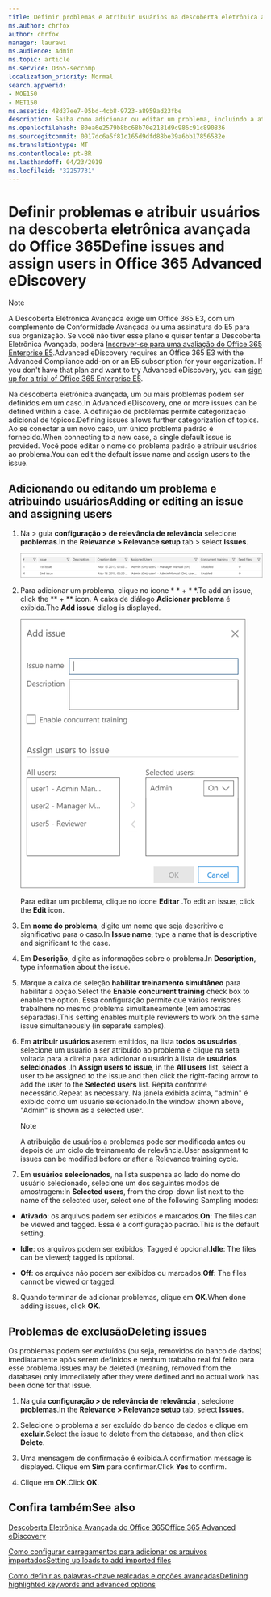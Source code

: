 ```yaml
---
title: Definir problemas e atribuir usuários na descoberta eletrônica avançada do Office 365
ms.author: chrfox
author: chrfox
manager: laurawi
ms.audience: Admin
ms.topic: article
ms.service: O365-seccomp
localization_priority: Normal
search.appverid:
- MOE150
- MET150
ms.assetid: 48d37ee7-05bd-4cb8-9723-a8959ad23fbe
description: Saiba como adicionar ou editar um problema, incluindo a atribuição de usuários a ele ou a exclusão de um problema para um caso de descoberta eletrônica na descoberta eletrônica avançada do Office 365.
ms.openlocfilehash: 80ea6e2579b8bc68b70e2181d9c986c91c890836
ms.sourcegitcommit: 0017dc6a5f81c165d9dfd88be39a6bb17856582e
ms.translationtype: MT
ms.contentlocale: pt-BR
ms.lasthandoff: 04/23/2019
ms.locfileid: "32257731"
---
```

# <a name="define-issues-and-assign-users-in-office-365-advanced-ediscovery"></a><span data-ttu-id="d17c5-103">Definir problemas e atribuir usuários na descoberta eletrônica avançada do Office 365</span><span class="sxs-lookup"><span data-stu-id="d17c5-103">Define issues and assign users in Office 365 Advanced eDiscovery</span></span>

> [!NOTE]
> <span data-ttu-id="d17c5-p101">A Descoberta Eletrônica Avançada exige um Office 365 E3, com um complemento de Conformidade Avançada ou uma assinatura do E5 para sua organização. Se você não tiver esse plano e quiser tentar a Descoberta Eletrônica Avançada, poderá [Inscrever-se para uma avaliação do Office 365 Enterprise E5](https://go.microsoft.com/fwlink/p/?LinkID=698279).</span><span class="sxs-lookup"><span data-stu-id="d17c5-p101">Advanced eDiscovery requires an Office 365 E3 with the Advanced Compliance add-on or an E5 subscription for your organization. If you don't have that plan and want to try Advanced eDiscovery, you can [sign up for a trial of Office 365 Enterprise E5](https://go.microsoft.com/fwlink/p/?LinkID=698279).</span></span> 
  
<span data-ttu-id="d17c5-106">Na descoberta eletrônica avançada, um ou mais problemas podem ser definidos em um caso.</span><span class="sxs-lookup"><span data-stu-id="d17c5-106">In Advanced eDiscovery, one or more issues can be defined within a case.</span></span> <span data-ttu-id="d17c5-107">A definição de problemas permite categorização adicional de tópicos.</span><span class="sxs-lookup"><span data-stu-id="d17c5-107">Defining issues allows further categorization of topics.</span></span> <span data-ttu-id="d17c5-108">Ao se conectar a um novo caso, um único problema padrão é fornecido.</span><span class="sxs-lookup"><span data-stu-id="d17c5-108">When connecting to a new case, a single default issue is provided.</span></span> <span data-ttu-id="d17c5-109">Você pode editar o nome do problema padrão e atribuir usuários ao problema.</span><span class="sxs-lookup"><span data-stu-id="d17c5-109">You can edit the default issue name and assign users to the issue.</span></span> 
  
## <a name="adding-or-editing-an-issue-and-assigning-users"></a><span data-ttu-id="d17c5-110">Adicionando ou editando um problema e atribuindo usuários</span><span class="sxs-lookup"><span data-stu-id="d17c5-110">Adding or editing an issue and assigning users</span></span>

1. <span data-ttu-id="d17c5-111">Na \> guia **configuração \> de relevância de relevância** selecione **problemas**.</span><span class="sxs-lookup"><span data-stu-id="d17c5-111">In the **Relevance \> Relevance setup** tab \> select **Issues**.</span></span>
    
    ![Problemas de instalação de relevância](media/dfd8f9ef-b167-4ed9-980e-00ae98a97169.png)
  
2. <span data-ttu-id="d17c5-113">Para adicionar um problema, clique no ícone \* \* + \* \*.</span><span class="sxs-lookup"><span data-stu-id="d17c5-113">To add an issue, click the \*\* + \*\* icon.</span></span> <span data-ttu-id="d17c5-114">A caixa de diálogo **Adicionar problema** é exibida.</span><span class="sxs-lookup"><span data-stu-id="d17c5-114">The **Add issue** dialog is displayed.</span></span> 
    
    ![Problema de adição de instalação de Relevância](media/c8e94982-139a-472a-b85d-282f2d742046.png)
  
    <span data-ttu-id="d17c5-116">Para editar um problema, clique no ícone **Editar** .</span><span class="sxs-lookup"><span data-stu-id="d17c5-116">To edit an issue, click the **Edit** icon.</span></span> 
    
3. <span data-ttu-id="d17c5-117">Em **nome do problema**, digite um nome que seja descritivo e significativo para o caso.</span><span class="sxs-lookup"><span data-stu-id="d17c5-117">In **Issue name**, type a name that is descriptive and significant to the case.</span></span> 
    
4. <span data-ttu-id="d17c5-118">Em **Descrição**, digite as informações sobre o problema.</span><span class="sxs-lookup"><span data-stu-id="d17c5-118">In **Description**, type information about the issue.</span></span>
    
5. <span data-ttu-id="d17c5-119">Marque a caixa de seleção **habilitar treinamento simultâneo** para habilitar a opção.</span><span class="sxs-lookup"><span data-stu-id="d17c5-119">Select the **Enable concurrent training** check box to enable the option.</span></span> <span data-ttu-id="d17c5-120">Essa configuração permite que vários revisores trabalhem no mesmo problema simultaneamente (em amostras separadas).</span><span class="sxs-lookup"><span data-stu-id="d17c5-120">This setting enables multiple reviewers to work on the same issue simultaneously (in separate samples).</span></span> 
    
6. <span data-ttu-id="d17c5-121">Em **atribuir usuários a**serem emitidos, na lista **todos os usuários** , selecione um usuário a ser atribuído ao problema e clique na seta voltada para a direita para adicionar o usuário à lista de **usuários selecionados** .</span><span class="sxs-lookup"><span data-stu-id="d17c5-121">In **Assign users to issue**, in the **All users** list, select a user to be assigned to the issue and then click the right-facing arrow to add the user to the **Selected users** list.</span></span> <span data-ttu-id="d17c5-122">Repita conforme necessário.</span><span class="sxs-lookup"><span data-stu-id="d17c5-122">Repeat as necessary.</span></span> <span data-ttu-id="d17c5-123">Na janela exibida acima, "admin" é exibido como um usuário selecionado.</span><span class="sxs-lookup"><span data-stu-id="d17c5-123">In the window shown above, "Admin" is shown as a selected user.</span></span> 
    
    > [!NOTE]
    > <span data-ttu-id="d17c5-124">A atribuição de usuários a problemas pode ser modificada antes ou depois de um ciclo de treinamento de relevância.</span><span class="sxs-lookup"><span data-stu-id="d17c5-124">User assignment to issues can be modified before or after a Relevance training cycle.</span></span> 
  
7. <span data-ttu-id="d17c5-125">Em **usuários selecionados**, na lista suspensa ao lado do nome do usuário selecionado, selecione um dos seguintes modos de amostragem:</span><span class="sxs-lookup"><span data-stu-id="d17c5-125">In **Selected users**, from the drop-down list next to the name of the selected user, select one of the following Sampling modes:</span></span> 
    
  - <span data-ttu-id="d17c5-126">**Ativado**: os arquivos podem ser exibidos e marcados.</span><span class="sxs-lookup"><span data-stu-id="d17c5-126">**On**: The files can be viewed and tagged.</span></span> <span data-ttu-id="d17c5-127">Essa é a configuração padrão.</span><span class="sxs-lookup"><span data-stu-id="d17c5-127">This is the default setting.</span></span>
    
  - <span data-ttu-id="d17c5-128">**Idle**: os arquivos podem ser exibidos; Tagged é opcional.</span><span class="sxs-lookup"><span data-stu-id="d17c5-128">**Idle**: The files can be viewed; tagged is optional.</span></span>
    
  - <span data-ttu-id="d17c5-129">**Off**: os arquivos não podem ser exibidos ou marcados.</span><span class="sxs-lookup"><span data-stu-id="d17c5-129">**Off**: The files cannot be viewed or tagged.</span></span>
    
8. <span data-ttu-id="d17c5-130">Quando terminar de adicionar problemas, clique em **OK**.</span><span class="sxs-lookup"><span data-stu-id="d17c5-130">When done adding issues, click **OK**.</span></span>
    
## <a name="deleting-issues"></a><span data-ttu-id="d17c5-131">Problemas de exclusão</span><span class="sxs-lookup"><span data-stu-id="d17c5-131">Deleting issues</span></span>

<span data-ttu-id="d17c5-132">Os problemas podem ser excluídos (ou seja, removidos do banco de dados) imediatamente após serem definidos e nenhum trabalho real foi feito para esse problema.</span><span class="sxs-lookup"><span data-stu-id="d17c5-132">Issues may be deleted (meaning, removed from the database) only immediately after they were defined and no actual work has been done for that issue.</span></span> 
  
1. <span data-ttu-id="d17c5-133">Na guia **configuração \> de relevância de relevância** , selecione **problemas**.</span><span class="sxs-lookup"><span data-stu-id="d17c5-133">In the **Relevance \> Relevance setup** tab, select **Issues**.</span></span>
    
2. <span data-ttu-id="d17c5-134">Selecione o problema a ser excluído do banco de dados e clique em **excluir**.</span><span class="sxs-lookup"><span data-stu-id="d17c5-134">Select the issue to delete from the database, and then click **Delete**.</span></span>
    
3. <span data-ttu-id="d17c5-135">Uma mensagem de confirmação é exibida.</span><span class="sxs-lookup"><span data-stu-id="d17c5-135">A confirmation message is displayed.</span></span> <span data-ttu-id="d17c5-136">Clique em **Sim** para confirmar.</span><span class="sxs-lookup"><span data-stu-id="d17c5-136">Click **Yes** to confirm.</span></span> 
    
4. <span data-ttu-id="d17c5-137">Clique em **OK**.</span><span class="sxs-lookup"><span data-stu-id="d17c5-137">Click **OK**.</span></span>
    
## <a name="see-also"></a><span data-ttu-id="d17c5-138">Confira também</span><span class="sxs-lookup"><span data-stu-id="d17c5-138">See also</span></span>

[<span data-ttu-id="d17c5-139">Descoberta Eletrônica Avançada do Office 365</span><span class="sxs-lookup"><span data-stu-id="d17c5-139">Office 365 Advanced eDiscovery</span></span>](office-365-advanced-ediscovery.md)
  
[<span data-ttu-id="d17c5-140">Como configurar carregamentos para adicionar os arquivos importados</span><span class="sxs-lookup"><span data-stu-id="d17c5-140">Setting up loads to add imported files</span></span>](set-up-loads-to-add-imported-files.md)
  
[<span data-ttu-id="d17c5-141">Como definir as palavras-chave realçadas e opções avançadas</span><span class="sxs-lookup"><span data-stu-id="d17c5-141">Defining highlighted keywords and advanced options</span></span>](define-highlighted-keywords-and-advanced-options.md)

